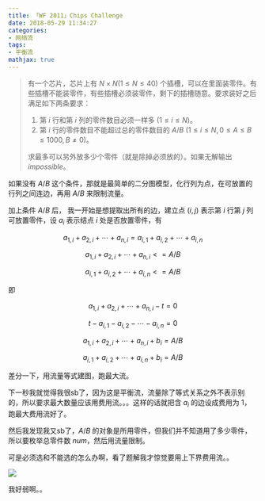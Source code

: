```yaml
---
title: 「WF 2011」Chips Challenge
date: 2018-05-29 11:34:27
categories:
- 网络流
tags:
- 平衡流
mathjax: true
---
```


> 有一个芯片，芯片上有 $N×N(1≤N≤40)$ 个插槽，可以在里面装零件。有些插槽不能装零件，有些插槽必须装零件，剩下的插槽随意。要求装好之后满足如下两条要求：
> 1. 第 $i$ 行和第 $i$ 列的零件数目必须一样多 $(1≤i≤N)$。
> 2. 第 $i$ 行的零件数目不能超过总的零件数目的 $A/B$ $(1≤i≤N,0≤A≤B≤1000,B≠0)$。
> 
> 求最多可以另外放多少个零件（就是除掉必须放的）。如果无解输出 $impossible$。

如果没有 $A/B$ 这个条件，那就是最简单的二分图模型，化行列为点，在可放置的行列之间连边，再用 $A/B$ 来限制流量。

加上条件 $A/B$ 后， 我一开始是想提取出所有的边，建立点 $(i,j)$ 表示第 $i$ 行第 $j$ 列可放置零件，设 $a_i$ 表示结点 $i$ 处是否放置零件，有

$$a_{1,i}+a_{2,i}+\cdots +a_{n,i}=a_{i,1}+a_{i,2}+\cdots +a_{i,n}$$

$$a_{1,i}+a_{2,i}+\cdots +a_{n,i}<=A/B$$

$$a_{i,1}+a_{i,2}+\cdots +a_{i,n}<=A/B$$

即

$$a_{1,i}+a_{2,i}+\cdots +a_{n,i}-t=0$$

$$t-a_{i,1}-a_{i,2}-\cdots -a_{i,n}=0$$

$$a_{1,i}+a_{2,i}+\cdots +a_{n,i}+b_i=A/B$$

$$a_{i,1}+a_{i,2}+\cdots +a_{i,n}+b_i=A/B$$

差分一下，用流量等式建图，跑最大流。

下一秒我就觉得我很sb了，因为这是平衡流，流量除了等式关系之外不表示别的，所以要求最大数量应该用费用流。。。这样的话就把含 $a_i$ 的边设成费用为 $1$，跑最大费用流好了。

然后我发现我又sb了，$A/B$ 的对象是所用零件，但我们并不知道用了多少零件，所以要枚举总零件数 $num$，然后用流量限制。

可是必须选和不能选的怎么办啊，看了题解我才惊觉要用上下界费用流。。

![](http://images.cnblogs.com/cnblogs_com/milky-w/1224598/o_QQ%e5%9b%be%e7%89%8720180529143506.png)

我好弱啊。。
